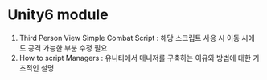 # Unity6 module
1. Third Person View Simple Combat Script : 해당 스크립트 사용 시 이동 시에도 공격 가능한 부분 수정 필요
2. How to script Managers : 유니티에서 매니저를 구축하는 이유와 방법에 대한 기초적인 설명

